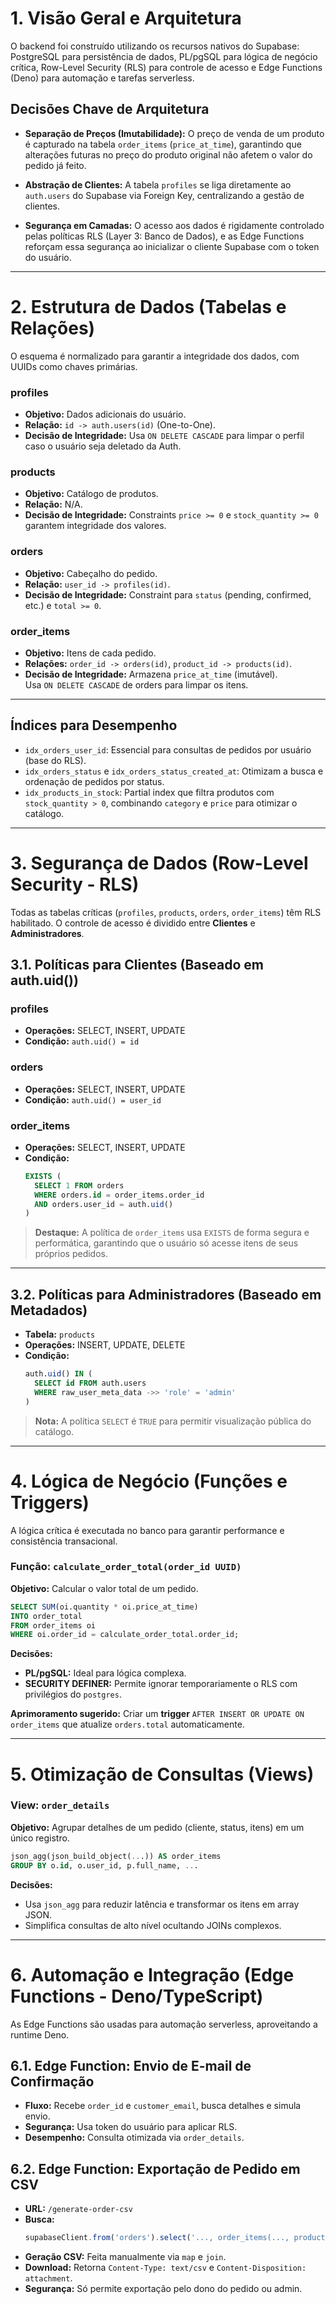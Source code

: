 # 1. Visão Geral e Arquitetura

O backend foi construído utilizando os recursos nativos do Supabase:
PostgreSQL para persistência de dados, PL/pgSQL para lógica de negócio
crítica, Row-Level Security (RLS) para controle de acesso e Edge
Functions (Deno) para automação e tarefas serverless.

## Decisões Chave de Arquitetura

- **Separação de Preços (Imutabilidade):** O preço de venda de um
  produto é capturado na tabela `order_items` (`price_at_time`),
  garantindo que alterações futuras no preço do produto original não
  afetem o valor do pedido já feito.

- **Abstração de Clientes:** A tabela `profiles` se liga diretamente
  ao `auth.users` do Supabase via Foreign Key, centralizando a gestão
  de clientes.

- **Segurança em Camadas:** O acesso aos dados é rigidamente
  controlado pelas políticas RLS (Layer 3: Banco de Dados), e as Edge
  Functions reforçam essa segurança ao inicializar o cliente Supabase
  com o token do usuário.

---

# 2. Estrutura de Dados (Tabelas e Relações)

O esquema é normalizado para garantir a integridade dos dados, com UUIDs
como chaves primárias.

### profiles

- **Objetivo:** Dados adicionais do usuário.  
- **Relação:** `id -> auth.users(id)` (One-to-One).  
- **Decisão de Integridade:** Usa `ON DELETE CASCADE` para limpar o perfil
  caso o usuário seja deletado da Auth.

### products

- **Objetivo:** Catálogo de produtos.  
- **Relação:** N/A.  
- **Decisão de Integridade:** Constraints `price >= 0` e
  `stock_quantity >= 0` garantem integridade dos valores.

### orders

- **Objetivo:** Cabeçalho do pedido.  
- **Relação:** `user_id -> profiles(id)`.  
- **Decisão de Integridade:** Constraint para `status` (pending, confirmed, etc.)
  e `total >= 0`.

### order_items

- **Objetivo:** Itens de cada pedido.  
- **Relações:** `order_id -> orders(id)`, `product_id -> products(id)`.  
- **Decisão de Integridade:** Armazena `price_at_time` (imutável).  
  Usa `ON DELETE CASCADE` de orders para limpar os itens.

---

## Índices para Desempenho

- `idx_orders_user_id`: Essencial para consultas de pedidos por usuário (base do RLS).  
- `idx_orders_status` e `idx_orders_status_created_at`: Otimizam a busca e ordenação de pedidos por status.  
- `idx_products_in_stock`: Partial index que filtra produtos com `stock_quantity > 0`,
  combinando `category` e `price` para otimizar o catálogo.

---

# 3. Segurança de Dados (Row-Level Security - RLS)

Todas as tabelas críticas (`profiles`, `products`, `orders`, `order_items`) têm RLS habilitado.
O controle de acesso é dividido entre **Clientes** e **Administradores**.

## 3.1. Políticas para Clientes (Baseado em auth.uid())

### profiles
- **Operações:** SELECT, INSERT, UPDATE  
- **Condição:** `auth.uid() = id`

### orders
- **Operações:** SELECT, INSERT, UPDATE  
- **Condição:** `auth.uid() = user_id`

### order_items
- **Operações:** SELECT, INSERT, UPDATE  
- **Condição:**  
  ```sql
  EXISTS (
    SELECT 1 FROM orders
    WHERE orders.id = order_items.order_id
    AND orders.user_id = auth.uid()
  )
  ```

> **Destaque:** A política de `order_items` usa `EXISTS` de forma segura e performática,
> garantindo que o usuário só acesse itens de seus próprios pedidos.

---

## 3.2. Políticas para Administradores (Baseado em Metadados)

- **Tabela:** `products`  
- **Operações:** INSERT, UPDATE, DELETE  
- **Condição:**  
  ```sql
  auth.uid() IN (
    SELECT id FROM auth.users
    WHERE raw_user_meta_data ->> 'role' = 'admin'
  )
  ```

> **Nota:** A política `SELECT` é `TRUE` para permitir visualização pública do catálogo.

---

# 4. Lógica de Negócio (Funções e Triggers)

A lógica crítica é executada no banco para garantir performance e consistência transacional.

### Função: `calculate_order_total(order_id UUID)`

**Objetivo:** Calcular o valor total de um pedido.

```sql
SELECT SUM(oi.quantity * oi.price_at_time)
INTO order_total
FROM order_items oi
WHERE oi.order_id = calculate_order_total.order_id;
```

**Decisões:**  
- **PL/pgSQL:** Ideal para lógica complexa.  
- **SECURITY DEFINER:** Permite ignorar temporariamente o RLS com privilégios do `postgres`.  

**Aprimoramento sugerido:** Criar um **trigger**
`AFTER INSERT OR UPDATE ON order_items` que atualize `orders.total` automaticamente.

---

# 5. Otimização de Consultas (Views)

### View: `order_details`

**Objetivo:** Agrupar detalhes de um pedido (cliente, status, itens) em um único registro.

```sql
json_agg(json_build_object(...)) AS order_items
GROUP BY o.id, o.user_id, p.full_name, ...
```

**Decisões:**  
- Usa `json_agg` para reduzir latência e transformar os itens em array JSON.  
- Simplifica consultas de alto nível ocultando JOINs complexos.

---

# 6. Automação e Integração (Edge Functions - Deno/TypeScript)

As Edge Functions são usadas para automação serverless, aproveitando a runtime Deno.

## 6.1. Edge Function: Envio de E-mail de Confirmação

- **Fluxo:** Recebe `order_id` e `customer_email`, busca detalhes e simula envio.  
- **Segurança:** Usa token do usuário para aplicar RLS.  
- **Desempenho:** Consulta otimizada via `order_details`.

## 6.2. Edge Function: Exportação de Pedido em CSV

- **URL:** `/generate-order-csv`  
- **Busca:**  
  ```ts
  supabaseClient.from('orders').select('..., order_items(..., products:product_id(name))')
  ```
- **Geração CSV:** Feita manualmente via `map` e `join`.  
- **Download:** Retorna `Content-Type: text/csv` e `Content-Disposition: attachment`.  
- **Segurança:** Só permite exportação pelo dono do pedido ou admin.
